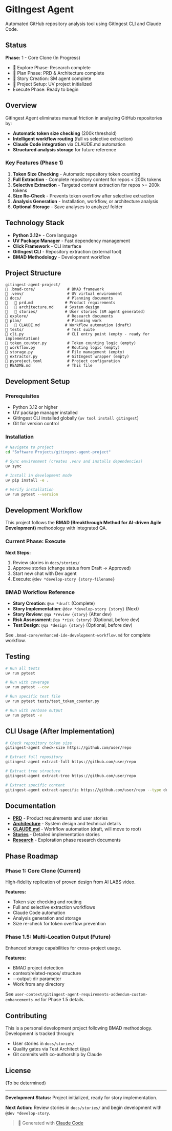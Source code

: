 # GitIngest Agent

Automated GitHub repository analysis tool using GitIngest CLI and Claude Code.

## Status

**Phase:** 1 - Core Clone (In Progress)
-  Explore Phase: Research complete
-  Plan Phase: PRD & Architecture complete
-  Story Creation: SM agent complete
-  Project Setup: UV project initialized
-  Execute Phase: Ready to begin

## Overview

GitIngest Agent eliminates manual friction in analyzing GitHub repositories by:
- **Automatic token size checking** (200k threshold)
- **Intelligent workflow routing** (full vs selective extraction)
- **Claude Code integration** via CLAUDE.md automation
- **Structured analysis storage** for future reference

### Key Features (Phase 1)

1. **Token Size Checking** - Automatic repository token counting
2. **Full Extraction** - Complete repository content for repos < 200k tokens
3. **Selective Extraction** - Targeted content extraction for repos >= 200k tokens
4. **Size Re-Check** - Prevents token overflow after selective extraction
5. **Analysis Generation** - Installation, workflow, or architecture analysis
6. **Optional Storage** - Save analyses to analyze/ folder

## Technology Stack

- **Python 3.12+** - Core language
- **UV Package Manager** - Fast dependency management
- **Click Framework** - CLI interface
- **GitIngest CLI** - Repository extraction (external tool)
- **BMAD Methodology** - Development workflow

## Project Structure

```
gitingest-agent-project/
   .bmad-core/              # BMAD framework
   .venv/                   # UV virtual environment
   docs/                    # Planning documents
      prd.md              # Product requirements
      architecture.md     # System design
      stories/            # User stories (SM agent generated)
   explore/                 # Research documents
   plan/                    # Planning work
      CLAUDE.md           # Workflow automation (draft)
   tests/                   # Test suite
   cli.py                   # CLI entry point (empty - ready for implementation)
   token_counter.py         # Token counting logic (empty)
   workflow.py              # Routing logic (empty)
   storage.py               # File management (empty)
   extractor.py             # GitIngest wrapper (empty)
   pyproject.toml           # Project configuration
   README.md                # This file
```

## Development Setup

### Prerequisites

- Python 3.12 or higher
- UV package manager installed
- GitIngest CLI installed globally (`uv tool install gitingest`)
- Git for version control

### Installation

```bash
# Navigate to project
cd "Software Projects/gitingest-agent-project"

# Sync environment (creates .venv and installs dependencies)
uv sync

# Install in development mode
uv pip install -e .

# Verify installation
uv run pytest --version
```

## Development Workflow

This project follows the **BMAD (Breakthrough Method for AI-driven Agile Development)** methodology with integrated QA.

### Current Phase: Execute

**Next Steps:**
1. Review stories in `docs/stories/`
2. Approve stories (change status from Draft → Approved)
3. Start new chat with Dev agent
4. Execute: `@dev *develop-story {story-filename}`

### BMAD Workflow Reference

- **Story Creation**: `@sm *draft` (Complete)
- **Story Implementation**: `@dev *develop-story {story}` (Next)
- **Story Review**: `@qa *review {story}` (After dev)
- **Risk Assessment**: `@qa *risk {story}` (Optional, before dev)
- **Test Design**: `@qa *design {story}` (Optional, before dev)

See `.bmad-core/enhanced-ide-development-workflow.md` for complete workflow.

## Testing

```bash
# Run all tests
uv run pytest

# Run with coverage
uv run pytest --cov

# Run specific test file
uv run pytest tests/test_token_counter.py

# Run with verbose output
uv run pytest -v
```

## CLI Usage (After Implementation)

```bash
# Check repository token size
gitingest-agent check-size https://github.com/user/repo

# Extract full repository
gitingest-agent extract-full https://github.com/user/repo

# Extract tree structure
gitingest-agent extract-tree https://github.com/user/repo

# Extract specific content
gitingest-agent extract-specific https://github.com/user/repo --type docs
```

## Documentation

- **[PRD](docs/prd.md)** - Product requirements and user stories
- **[Architecture](docs/architecture.md)** - System design and technical details
- **[CLAUDE.md](plan/CLAUDE.md)** - Workflow automation (draft, will move to root)
- **[Stories](docs/stories/)** - Detailed implementation stories
- **[Research](explore/)** - Exploration phase research documents

## Phase Roadmap

### Phase 1: Core Clone (Current)
High-fidelity replication of proven design from AI LABS video.

**Features:**
- Token size checking and routing
- Full and selective extraction workflows
- Claude Code automation
- Analysis generation and storage
- Size re-check for token overflow prevention

### Phase 1.5: Multi-Location Output (Future)
Enhanced storage capabilities for cross-project usage.

**Features:**
- BMAD project detection
- context/related-repos/ structure
- --output-dir parameter
- Work from any directory

See `user-context/gitingest-agent-requirements-addendum-custom-enhancements.md` for Phase 1.5 details.

## Contributing

This is a personal development project following BMAD methodology. Development is tracked through:
- User stories in `docs/stories/`
- Quality gates via Test Architect (`@qa`)
- Git commits with co-authorship by Claude

## License

(To be determined)

---

**Development Status:** Project initialized, ready for story implementation.

**Next Action:** Review stories in `docs/stories/` and begin development with `@dev *develop-story`.

> Generated with [Claude Code](https://claude.com/claude-code)